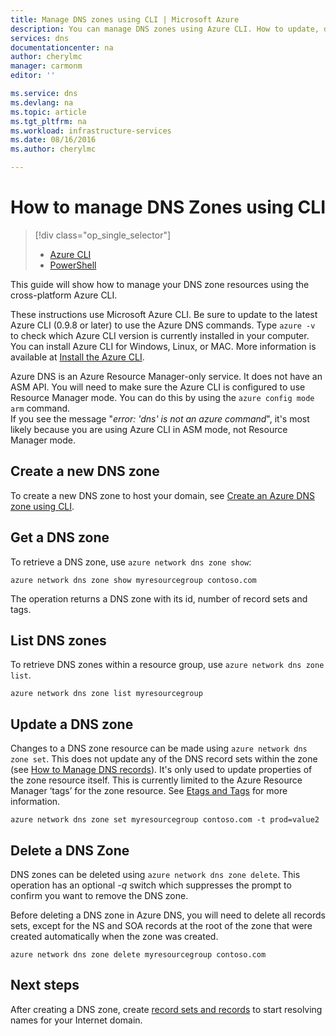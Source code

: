 ```yaml
---
title: Manage DNS zones using CLI | Microsoft Azure
description: You can manage DNS zones using Azure CLI. How to update, delete and create DNS zones on Azure DNS
services: dns
documentationcenter: na
author: cherylmc
manager: carmonm
editor: ''

ms.service: dns
ms.devlang: na
ms.topic: article
ms.tgt_pltfrm: na
ms.workload: infrastructure-services
ms.date: 08/16/2016
ms.author: cherylmc

---
```

# How to manage DNS Zones using CLI
> [!div class="op_single_selector"]
> * [Azure CLI](dns-operations-dnszones-cli.md)
> * [PowerShell](dns-operations-dnszones.md)
> 
> 

This guide will show how to manage your DNS zone resources using the cross-platform Azure CLI.

These instructions use Microsoft Azure CLI. Be sure to update to the latest Azure CLI (0.9.8 or later) to use the Azure DNS commands. Type `azure -v` to check which Azure CLI version is currently installed in your computer. You can install Azure CLI for Windows, Linux, or MAC. More information is available at [Install the Azure CLI](../xplat-cli-install.md). 

Azure DNS is an Azure Resource Manager-only service. It does not have an ASM API. You will need to make sure the Azure CLI is configured to use Resource Manager mode. You can do this by using the `azure config mode arm` command.<BR>
If you see the message "*error: 'dns' is not an azure command*", it's most likely because you are using Azure CLI in ASM mode, not Resource Manager mode.

## Create a new DNS zone
To create a new DNS zone to host your domain, see [Create an Azure DNS zone using CLI](dns-getstarted-create-dnszone-cli.md).

## Get a DNS zone
To retrieve a DNS zone, use `azure network dns zone show`:

    azure network dns zone show myresourcegroup contoso.com

The operation returns a DNS zone with its id, number of record sets and tags.

## List DNS zones
To retrieve DNS zones within a resource group, use `azure network dns zone list`.

    azure network dns zone list myresourcegroup

## Update a DNS zone
Changes to a DNS zone resource can be made using `azure network dns zone set`. This does not update any of the DNS record sets within the zone (see [How to Manage DNS records](dns-operations-recordsets.md)). It's only used to update properties of the zone resource itself. This is currently limited to the Azure Resource Manager ‘tags’ for the zone resource. See [Etags and Tags](dns-getstarted-create-dnszone.md#tagetag) for more information.

    azure network dns zone set myresourcegroup contoso.com -t prod=value2

## Delete a DNS Zone
DNS zones can be deleted using `azure network dns zone delete`. This operation has an optional *-q* switch which suppresses the prompt to confirm you want to remove the DNS zone.

Before deleting a DNS zone in Azure DNS, you will need to delete all records sets, except for the NS and SOA records at the root of the zone that were created automatically when the zone was created. 

    azure network dns zone delete myresourcegroup contoso.com 



## Next steps
After creating a DNS zone, create [record sets and records](dns-getstarted-create-recordset-cli.md) to start resolving names for your Internet domain.

